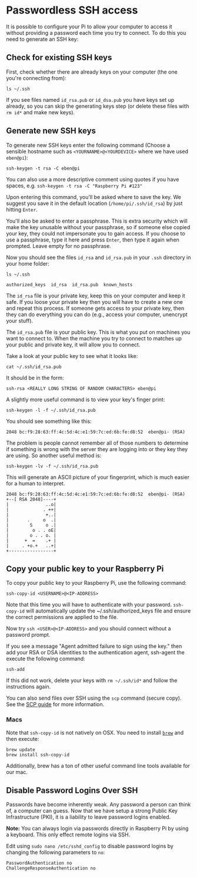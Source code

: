 # Passwordless SSH access

It is possible to configure your Pi to allow your computer to access it without providing a password each time you try to connect. To do this you need to generate an SSH key:

## Check for existing SSH keys

First, check whether there are already keys on your computer (the one you're connecting from):

```
ls ~/.ssh
```

If you see files named `id_rsa.pub` or `id_dsa.pub` you have keys set up already, so you can skip the generating keys step (or delete these files with `rm id*` and make new keys).

## Generate new SSH keys

To generate new SSH keys enter the following command (Choose a sensible hostname such as `<YOURNANME>@<YOURDEVICE>` where we have used `eben@pi`):

```
ssh-keygen -t rsa -C eben@pi
```

You can also use a more descriptive comment using quotes if you have spaces, e.g. `ssh-keygen -t rsa -C "Raspberry Pi #123"`

Upon entering this command, you'll be asked where to save the key. We suggest you save it in the default location (`/home/pi/.ssh/id_rsa`) by just hitting `Enter`.

You'll also be asked to enter a passphrase. This is extra security which will make the key unusable without your passphrase, so if someone else copied your key, they could not impersonate you to gain access. If you choose to use a passphrase, type it here and press `Enter`, then type it again when prompted. Leave empty for no passphrase.

Now you should see the files `id_rsa` and `id_rsa.pub` in your `.ssh` directory in your home folder:

```
ls ~/.ssh
```

```
authorized_keys  id_rsa  id_rsa.pub  known_hosts
```

The `id_rsa` file is your private key, keep this on your computer and keep it safe. If you loose your private key then you will have to create a new one and repeat this process. If someone gets access to your private key, then they can do everything you can do (e.g., access your computer, unencrypt your stuff).

The `id_rsa.pub` file is your public key. This is what you put on machines you want to connect to. When the machine you try to connect to matches up your public and private key, it will allow you to connect.

Take a look at your public key to see what it looks like:

```
cat ~/.ssh/id_rsa.pub
```

It should be in the form:

```
ssh-rsa <REALLY LONG STRING OF RANDOM CHARACTERS> eben@pi
```

A slightly more useful command is to view your key's finger print:

```
ssh-keygen -l -f ~/.ssh/id_rsa.pub
```

You should see something like this:

```
2048 bc:f9:28:63:ff:4c:5d:4c:e1:59:7c:ed:6b:fe:d8:52  eben@pi- (RSA)
```

The problem is people cannot remember all of those numbers to determine if something is wrong with the server they are logging into or they key they are using. So another useful method is:

```
ssh-keygen -lv -f ~/.ssh/id_rsa.pub
```

This will generate an ASCII picture of your fingerprint, which is much easier for a human to interpret.

```
2048 bc:f9:28:63:ff:4c:5d:4c:e1:59:7c:ed:6b:fe:d8:52  eben@pi- (RSA)
+--[ RSA 2048]----+
|              ..o|
|             . ++|
|              +..|
|       .     o  .|
|        S     o .|
|         o . . oE|
|        o . . o. |
|      +  =    .+ |
|     . +o.+   ..+|
+-----------------+
```

## Copy your public key to your Raspberry Pi

To copy your public key to your Raspberry Pi, use the following command:

```
ssh-copy-id <USERNAME>@<IP-ADDRESS>
```

Note that this time you will have to authenticate with your password. `ssh-copy-id` will automatically update the ~/.ssh/authorized_keys file and ensure the correct permissions are applied to the file.

Now try `ssh <USER>@<IP-ADDRESS>` and you should connect without a password prompt.

If you see a message "Agent admitted failure to sign using the key." then add your RSA or DSA identities to the authentication agent, ssh-agent 
the execute the following command:  
```
ssh-add
```

If this did not work, delete your keys with `rm ~/.ssh/id*` and follow the instructions again.

You can also send files over SSH using the `scp` command (secure copy). See the [SCP guide](scp.md) for more information.

### Macs

Note that `ssh-copy-id` is not natively on OSX. You need to install [`brew`](http://brew.sh) and then execute:

```
brew update
brew install ssh-copy-id
```

Additionally, brew has a ton of other useful command line tools available for our mac. 

## Disable Password Logins Over SSH

Passwords have become inherently weak. Any password a person can think of, a computer can guess. Now that we have setup a strong Public Key Infrastructure (PKI), it is a liability to leave password logins enabled.

**Note:** You can always login via passwords directly in Raspberry Pi by using a keyboard. This only effect remote logins via SSH.

Edit using `sudo nano /etc/sshd_config` to disable password logins by changing the following parameters to `no`:

```
PasswordAuthentication no
ChallengeResponseAuthentication no
```
